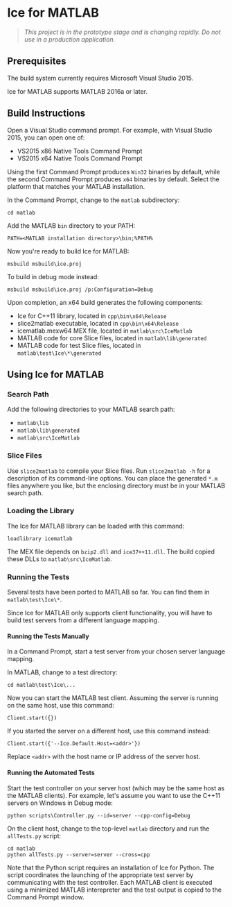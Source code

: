 # Ice for MATLAB

> *This project is in the prototype stage and is changing rapidly. Do not use
in a production application.*

## Prerequisites

The build system currently requires Microsoft Visual Studio 2015.

Ice for MATLAB supports MATLAB 2016a or later.

## Build Instructions

Open a Visual Studio command prompt. For example, with Visual Studio 2015, you
can open one of:

- VS2015 x86 Native Tools Command Prompt
- VS2015 x64 Native Tools Command Prompt

Using the first Command Prompt produces `Win32` binaries by default, while
the second Command Prompt produces `x64` binaries by default. Select the
platform that matches your MATLAB installation.

In the Command Prompt, change to the `matlab` subdirectory:

    cd matlab

Add the MATLAB `bin` directory to your PATH:

    PATH=<MATLAB installation directory>\bin;%PATH%

Now you're ready to build Ice for MATLAB:

    msbuild msbuild\ice.proj

To build in debug mode instead:

    msbuild msbuild\ice.proj /p:Configuration=Debug

Upon completion, an x64 build generates the following components:

 - Ice for C++11 library, located in `cpp\bin\x64\Release`
 - slice2matlab executable, located in `cpp\bin\x64\Release`
 - icematlab.mexw64 MEX file, located in `matlab\src\IceMatlab`
 - MATLAB code for core Slice files, located in `matlab\lib\generated`
 - MATLAB code for test Slice files, located in `matlab\test\Ice\*\generated`

## Using Ice for MATLAB

### Search Path

Add the following directories to your MATLAB search path:

 - `matlab\lib`
 - `matlab\lib\generated`
 - `matlab\src\IceMatlab`

### Slice Files

Use `slice2matlab` to compile your Slice files. Run `slice2matlab -h` for a
description of its command-line options. You can place the generated `*.m`
files anywhere you like, but the enclosing directory must be in your MATLAB
search path.

### Loading the Library

The Ice for MATLAB library can be loaded with this command:

    loadlibrary icematlab

The MEX file depends on `bzip2.dll` and `ice37++11.dll`. The build copied
these DLLs to `matlab\src\IceMatlab`.

### Running the Tests

Several tests have been ported to MATLAB so far. You can find them in
`matlab\test\Ice\*`.

Since Ice for MATLAB only supports client functionality, you will have to build
test servers from a different language mapping.

#### Running the Tests Manually

In a Command Prompt, start a test server from your chosen server language
mapping.

In MATLAB, change to a test directory:

    cd matlab\test\Ice\...

Now you can start the MATLAB test client. Assuming the server is running on
the same host, use this command:

    Client.start({})

If you started the server on a different host, use this command instead:

    Client.start({'--Ice.Default.Host=<addr>'})

Replace `<addr>` with the host name or IP address of the server host.

#### Running the Automated Tests

Start the test controller on your server host (which may be the same host as
the MATLAB clients). For example, let's assume you want to use the C++11
servers on Windows in Debug mode:

    python scripts\Controller.py --id=server --cpp-config=Debug

On the client host, change to the top-level `matlab` directory and run the
`allTests.py` script:

    cd matlab
    python allTests.py --server=server --cross=cpp

Note that the Python script requires an installation of Ice for Python. The
script coordinates the launching of the appropriate test server by communicating
with the test controller. Each MATLAB client is executed using a minimized
MATLAB interepreter and the test output is copied to the Command Prompt window.
